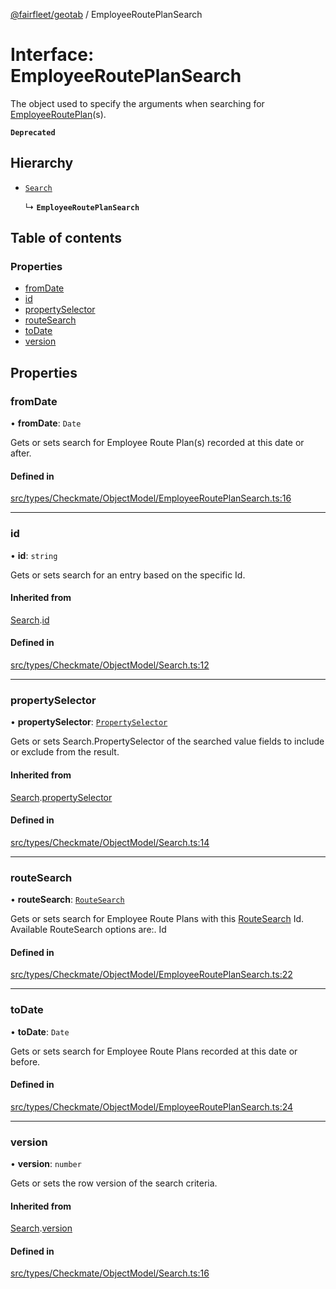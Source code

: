 [@fairfleet/geotab](../README.md) / EmployeeRoutePlanSearch

# Interface: EmployeeRoutePlanSearch

The object used to specify the arguments when searching for
 [EmployeeRoutePlan](EmployeeRoutePlan.md)(s).

**`Deprecated`**

## Hierarchy

- [`Search`](Search.md)

  ↳ **`EmployeeRoutePlanSearch`**

## Table of contents

### Properties

- [fromDate](EmployeeRoutePlanSearch.md#fromdate)
- [id](EmployeeRoutePlanSearch.md#id)
- [propertySelector](EmployeeRoutePlanSearch.md#propertyselector)
- [routeSearch](EmployeeRoutePlanSearch.md#routesearch)
- [toDate](EmployeeRoutePlanSearch.md#todate)
- [version](EmployeeRoutePlanSearch.md#version)

## Properties

### fromDate

• **fromDate**: `Date`

Gets or sets search for Employee Route Plan(s) recorded at this date or after.

#### Defined in

[src/types/Checkmate/ObjectModel/EmployeeRoutePlanSearch.ts:16](https://github.com/fairfleet/geotab/blob/d57d931/src/types/Checkmate/ObjectModel/EmployeeRoutePlanSearch.ts#L16)

___

### id

• **id**: `string`

Gets or sets search for an entry based on the specific Id.

#### Inherited from

[Search](Search.md).[id](Search.md#id)

#### Defined in

[src/types/Checkmate/ObjectModel/Search.ts:12](https://github.com/fairfleet/geotab/blob/d57d931/src/types/Checkmate/ObjectModel/Search.ts#L12)

___

### propertySelector

• **propertySelector**: [`PropertySelector`](PropertySelector.md)

Gets or sets Search.PropertySelector of the searched value fields to include or exclude from the result.

#### Inherited from

[Search](Search.md).[propertySelector](Search.md#propertyselector)

#### Defined in

[src/types/Checkmate/ObjectModel/Search.ts:14](https://github.com/fairfleet/geotab/blob/d57d931/src/types/Checkmate/ObjectModel/Search.ts#L14)

___

### routeSearch

• **routeSearch**: [`RouteSearch`](RouteSearch.md)

Gets or sets search for Employee Route Plans with this [RouteSearch](RouteSearch.md) Id.
 Available RouteSearch options are:.
 <list><item><description>Id</description></item></list>

#### Defined in

[src/types/Checkmate/ObjectModel/EmployeeRoutePlanSearch.ts:22](https://github.com/fairfleet/geotab/blob/d57d931/src/types/Checkmate/ObjectModel/EmployeeRoutePlanSearch.ts#L22)

___

### toDate

• **toDate**: `Date`

Gets or sets search for Employee Route Plans recorded at this date or before.

#### Defined in

[src/types/Checkmate/ObjectModel/EmployeeRoutePlanSearch.ts:24](https://github.com/fairfleet/geotab/blob/d57d931/src/types/Checkmate/ObjectModel/EmployeeRoutePlanSearch.ts#L24)

___

### version

• **version**: `number`

Gets or sets the row version of the search criteria.

#### Inherited from

[Search](Search.md).[version](Search.md#version)

#### Defined in

[src/types/Checkmate/ObjectModel/Search.ts:16](https://github.com/fairfleet/geotab/blob/d57d931/src/types/Checkmate/ObjectModel/Search.ts#L16)
